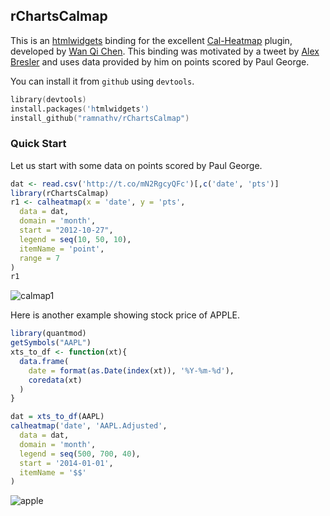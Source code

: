 ## rChartsCalmap

This is an [htmlwidgets](http://htmlwidgets.org) binding for the excellent [Cal-Heatmap](http://cal-heatmap.com/) plugin, developed by [Wan Qi Chen](https://github.com/wa0x6e). This binding was motivated by a tweet by [Alex Bresler](https://twitter.com/abresler/status/412314310782644224/photo/1) and uses data provided by him on points scored by Paul George.

You can install it from `github` using `devtools`.


```S
library(devtools)
install.packages('htmlwidgets')
install_github("ramnathv/rChartsCalmap")
```

### Quick Start

Let us start with some data on points scored by Paul George.


```r
dat <- read.csv('http://t.co/mN2RgcyQFc')[,c('date', 'pts')]
library(rChartsCalmap)
r1 <- calheatmap(x = 'date', y = 'pts',
  data = dat, 
  domain = 'month',
  start = "2012-10-27",
  legend = seq(10, 50, 10),
  itemName = 'point',
  range = 7
)
r1
```

![calmap1](http://i.imgur.com/abBCyk8.png)

Here is another example showing stock price of APPLE.

```r
library(quantmod)
getSymbols("AAPL")
xts_to_df <- function(xt){
  data.frame(
    date = format(as.Date(index(xt)), '%Y-%m-%d'),
    coredata(xt)
  )
}

dat = xts_to_df(AAPL)
calheatmap('date', 'AAPL.Adjusted', 
  data = dat, 
  domain = 'month',
  legend = seq(500, 700, 40),
  start = '2014-01-01',
  itemName = '$$'
)
```

![apple](http://i.imgur.com/G5xvsFk.png)
